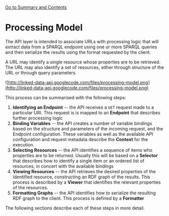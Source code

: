 [Go to Summary and Contents](Specification.md)

# Processing Model #

The API layer is intended to associate URLs with processing logic that will extract data from a SPARQL endpoint using one or more SPARQL queries and then serialize the results using the format requested by the client.

A URL may identify a single resource whose properties are to be retrieved. The URL may also identify a set of resources, either through structure of the URL or through query parameters.

![http://linked-data-api.googlecode.com/files/processing-model.png](http://linked-data-api.googlecode.com/files/processing-model.png)

This process can be summarised with the following steps:

  1. **Identifying an Endpoint** -- the API receives a `GET` request made to a particular URI. This request is is mapped to an **Endpoint** that describes further processing logic
  1. **Binding Variables** -- the API creates a number of variable bindings based on the structure and parameters of the incoming request, and the Endpoint configuration. These variables as well as the available API configuration and request metadata describe the **Context** for the execution.
  1. **Selecting Resources** -- the API identifies a sequence of items who properties are to be returned. Usually this will be based on a **Selector** that describes how to identify a single item or an ordered list of resources, in concert with the available bindings
  1. **Viewing Resources** -- the API retrieves the desired properties of the identified resource, constructing an RDF graph of the results. This process is described by a **Viewer** that identifies the relevant properties of the resources.
  1. **Formatting Graphs** -- the API identifies how to serialize the resulting RDF graph to the client. This process is defined by a **Formatter**

The following sections describe each of these steps in more detail.
